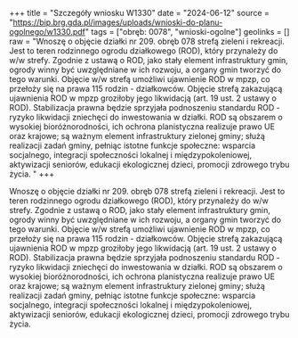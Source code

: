 +++
title = "Szczegóły wniosku W1330"
date = "2024-06-12"
source = "https://bip.brg.gda.pl/images/uploads/wnioski-do-planu-ogolnego/w1330.pdf"
tags = ["obręb: 0078", "wnioski-ogolne"]
geolinks = []
raw = "Wnoszę o objęcie działki nr 209. obręb 078 strefą zieleni i rekreacji. Jest to teren rodzinnego ogrodu działkowego (ROD), który przynależy do w/w strefy. Zgodnie z ustawą o ROD, jako stały element infrastruktury gmin, ogrody winny być uwzględniane w ich rozwoju, a organy gmin tworzyć do tego warunki. Objęcie w/w strefą umożliwi ujawnienie ROD w mpzp, co przełoży się na prawa 115 rodzin - działkowców. Objęcie strefą zakazującą ujawnienia ROD w mpzp groziłoby jego likwidacją (art. 19 ust. 2 ustawy o ROD). Stabilizacja prawna będzie sprzyjała podnoszeniu standardu ROD - ryzyko likwidacji zniechęci do inwestowania w działki. ROD są obszarem o wysokiej bioróżnorodności, ich ochrona planistyczna realizuje prawo UE oraz krajowe; są ważnym element infrastruktury zielonej gminy; służą realizacji zadań gminy, pełniąc istotne funkcje społeczne: wsparcia socjalnego, integracji społeczności lokalnej i międzypokoleniowej, aktywizacji seniorów, edukacji ekologicznej dzieci, promocji zdrowego trybu życia. "
+++

Wnoszę o objęcie działki nr 209. obręb 078 strefą zieleni i rekreacji. Jest to teren rodzinnego ogrodu
działkowego (ROD), który przynależy do w/w strefy. Zgodnie z ustawą o ROD, jako stały element infrastruktury
gmin, ogrody winny być uwzględniane w ich rozwoju, a organy gmin tworzyć do tego warunki. Objęcie w/w strefą
umożliwi ujawnienie ROD w mpzp, co przełoży się na prawa 115 rodzin - działkowców. Objęcie strefą zakazującą
ujawnienia ROD w mpzp groziłoby jego likwidacją (art. 19 ust. 2 ustawy o ROD). Stabilizacja prawna będzie
sprzyjała podnoszeniu standardu ROD - ryzyko likwidacji zniechęci do inwestowania w działki. ROD są
obszarem o wysokiej bioróżnorodności, ich ochrona planistyczna realizuje prawo UE oraz krajowe; są ważnym
element infrastruktury zielonej gminy; służą realizacji zadań gminy, pełniąc istotne funkcje społeczne: wsparcia
socjalnego, integracji społeczności lokalnej i międzypokoleniowej, aktywizacji seniorów, edukacji ekologicznej
dzieci, promocji zdrowego trybu życia.



